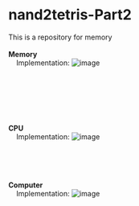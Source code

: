 # nand2tetris-Part2
This is a repository for memory
<br><br>
<b>Memory </b><br>
&nbsp;&nbsp;&nbsp; Implementation: 
![image](https://github.com/himanshijangra08/nand2tetris-Part1/assets/159128445/d8bd07a5-49d9-4474-9000-65c381fe1f31)


<br><br><br>




<br><br>
<b>CPU </b><br>
&nbsp;&nbsp;&nbsp; Implementation: 
![image](https://github.com/himanshijangra08/nand2tetris-Part1/assets/159128445/2f35cd23-ff19-43c2-9a3e-3e66bcb1fc83)


<br>




<br><br>
<b>Computer </b><br>
&nbsp;&nbsp;&nbsp; Implementation: 
![image](https://github.com/himanshijangra08/nand2tetris-Part1/assets/159128445/dc89d86c-4846-4404-89b9-21acca1e9870)



<br><br><br>

